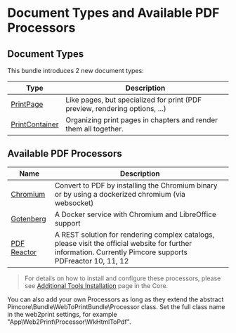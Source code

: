 # Document Types and Available PDF Processors
## Document Types
This bundle introduces 2 new document types:

| Type           | Description                                                                                                                                                 | 
|----------------|-------------------------------------------------------------------------------------------------------------------------------------------------------------|
| [PrintPage](./02_Print_Documents.md#printpage)      | Like pages, but specialized for print (PDF preview, rendering options, ...)                                                                                 | 
| [PrintContainer](./02_Print_Documents.md#printcontainer) | Organizing print pages in chapters and render them all together.                                                                                            | 

## Available PDF Processors

| Name           | Description                                                                                                                                                | 
|----------------|------------------------------------------------------------------------------------------------------------------------------------------------------------|
| [Chromium](https://www.chromium.org/Home/)      | Convert to PDF by installing the Chromium binary or by using a dockerized chromium (via websocket)                                                         | 
| [Gotenberg](https://gotenberg.dev/) | A Docker service with Chromium and LibreOffice support                                                                                                     | 
| [PDF Reactor](https://www.pdfreactor.com/) | A REST solution for rendering complex catalogs, please visit the official website for further information. Currently Pimcore supports PDFreactor 10, 11, 12 | 

 > For details on how to install and configure these processors, please see [Additional Tools Installation](https://pimcore.com/docs/platform/Pimcore/Installation_and_Upgrade/System_Setup_and_Hosting/Additional_Tools_Installation) page in the Core.

You can also add your own Processors as long as they extend the abstract Pimcore\Bundle\WebToPrintBundle\Processor class. Set the full class name in the web2print settings, for example "App\Web2Print\Processor\WkHtmlToPdf".